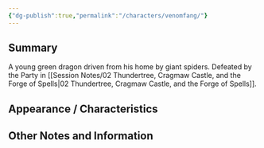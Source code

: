 ```yaml
---
{"dg-publish":true,"permalink":"/characters/venomfang/"}
---
```


## Summary
A young green dragon driven from his home by giant spiders. Defeated by the Party in [[Session Notes/02 Thundertree, Cragmaw Castle, and the Forge of Spells\|02 Thundertree, Cragmaw Castle, and the Forge of Spells]].

## Appearance / Characteristics


## Other Notes and Information